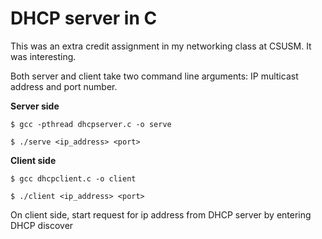 # DHCP server in C

This was an extra credit assignment in my networking class at CSUSM. It was interesting.

Both server and client take two command line arguments: IP multicast address and port number.

**Server side**
```
$ gcc -pthread dhcpserver.c -o serve
```
```
$ ./serve <ip_address> <port>
```

**Client side**
```
$ gcc dhcpclient.c -o client
```
```
$ ./client <ip_address> <port>
```

On client side, start request for ip address from DHCP server by entering DHCP discover